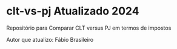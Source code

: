 # clt-vs-pj Atualizado 2024
Repositório para Comparar CLT versus PJ em termos de impostos

Autor que atualizo: Fábio Brasileiro
